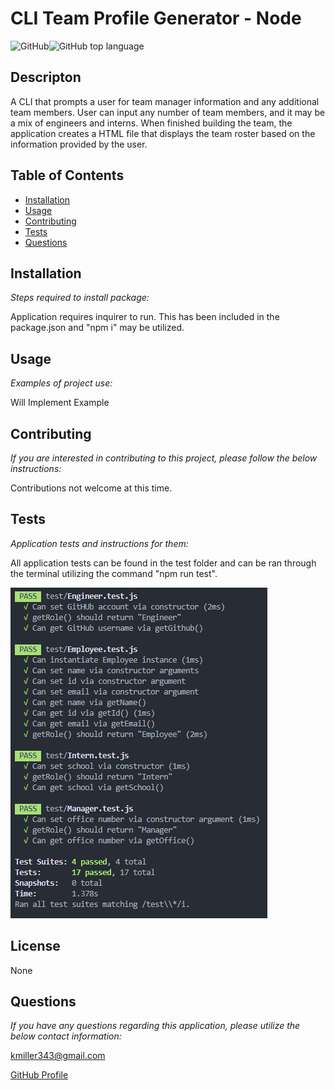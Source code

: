 
  # CLI Team Profile Generator - Node

  ![GitHub](https://img.shields.io/github/license/k1te-m/Team-Profile-Generator)![GitHub top language](https://img.shields.io/github/languages/top/k1te-m/Team-Profile-Generator)

  ## Descripton
  A CLI that prompts a user for team manager information and any additional team members. User can input any number of team members, and it may be a mix of engineers and interns. When finished building the team, the application creates a HTML file that displays the team roster based on the information provided by the user. 

  ## Table of Contents
  * [Installation](#installation)
  * [Usage](#usage)
  * [Contributing](#contributing)
  * [Tests](#tests)
  * [Questions](#questions)

  ## Installation 
    
  *Steps required to install package:* 
    
  Application requires inquirer to run. This has been included in the package.json and "npm i" may be utilized. 

  ## Usage

  *Examples of project use:*

  Will Implement Example

  ## Contributing

  *If you are interested in contributing to this project, please follow the below instructions:*

  Contributions not welcome at this time. 

  ## Tests

  *Application tests and instructions for them:*

  All application tests can be found in the test folder and can be ran through the terminal utilizing the command "npm run test". 

  ![tests](./Assets/tests.PNG)

  ## License

  None
  

  ## Questions

  *If you have any questions regarding this application, please utilize the below contact information:*

  [kmiller343@gmail.com](mailto:kmiller343@gmail.com)
  
  [GitHub Profile](https://www.github.com/k1te-m)
  
